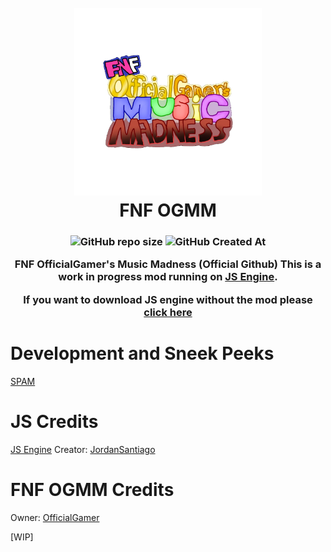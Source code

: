 <h1 align="center">
  <br>
  <a href="https://github.com/Official3Gamer/FNF-OGMM"><img src="Media/OGMM_LOGO_500x500.png" alt="OGMM" width="300"></a>
  <br>
  <b>FNF OGMM</b>
  <br>
</h1>
<h3 align="center">

<p align="center">
<img alt="GitHub repo size" src="https://img.shields.io/github/repo-size/official3gamer/FNF-OGMM">
<img alt="GitHub Created At" src="https://img.shields.io/github/created-at/official3gamer/FNF-OGMM">
</p>

FNF OfficialGamer's Music Madness (Official Github)
This is a work in progress mod running on [JS Engine](https://github.com/JordanSantiagoYT/FNF-JS-Engine.git).

If you want to download JS engine without the mod please [click here](https://github.com/JordanSantiagoYT/FNF-PsychEngine-NoBotplayLag/releases/latest)

# Development and Sneek Peeks
[SPAM](https://files.catbox.moe/ytssb1.mp4)
  
# JS Credits
[JS Engine](https://github.com/JordanSantiagoYT/FNF-JS-Engine.git) Creator: [JordanSantiago](https://github.com/JordanSantiagoYT)

# FNF OGMM Credits
Owner: [OfficialGamer](https://officialgamer.nekoweb.org/)

[WIP] 
